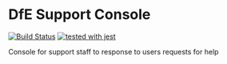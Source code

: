 # DfE Support Console
[![Build Status](https://travis-ci.org/DFE-Digital/login.dfe.support.svg?branch=master)](https://travis-ci.org/DFE-Digital/login.dfe.support)
[![tested with jest](https://img.shields.io/badge/tested_with-jest-99424f.svg)](https://github.com/facebook/jest)

Console for support staff to response to users requests for help 